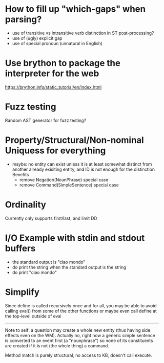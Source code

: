 # How to fill up "which-gaps" when parsing?
- use of transitive vs intransitive verb distinction in ST post-processing?
- use of (ugly) explicit gap
- use of special pronoun (unnatural in English)

# Use brython to package the interpreter for the web
https://brython.info/static_tutorial/en/index.html

# Fuzz testing
Random AST generator for fuzz testing?

# Property/Structural/Non-nominal Uniquess for everything
- maybe: no entity can exist unless it is at least somewhat distinct from another already exisiting entity, and ID is not enough for the distinction
	Benefits
	- remove Negation(NounPhrase) special case 
	- remove Command(SimpleSentence) special case
	
# Ordinality
Currently only supports first/last, and limit DD

# I/O Example with stdin and stdout buffers
- the standard output is "ciao mondo"
- do print the string when the standard output is the string
- do print "ciao mondo"

# Simplify
Since define is called recursively once and for all, you may be able to avoid calling eval() from some of the other functions or maybe even call define at the top-level outside of eval

---------------------
Note to self: a question may create a whole new entity (thus having side effects even on the WM). Actually no, right now a generic simple sentence is converted to an event first (a "nounphrase") so none of its constituents are created if it is not (the whole thing) a command.

Method match is purely structural, no access to KB, doesn't call execute.
